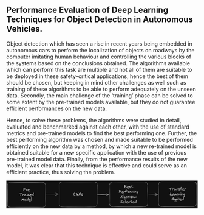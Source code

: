<h2>Performance Evaluation of Deep Learning Techniques for Object Detection in Autonomous Vehicles.</h2>

Object detection which has seen a rise in recent years being embedded in autonomous cars to perform the localization of objects on roadways by the computer imitating human behaviour and controlling the various blocks of the systems based on the conclusions obtained. The algorithms available which can perform this task are multiple and not all of them are suitable to be deployed in these safety–critical applications, hence the best of them should be chosen, but keeping in mind other challenges as well such as training of these algorithms to be able to perform adequately on the unseen data. Secondly, the main challenge of the ‘training’ phase can be solved to some extent by the pre-trained models available, but they do not guarantee efficient performances on the new data.

Hence, to solve these problems, the algorithms were studied in detail, evaluated and benchmarked against each other, with the use of standard metrics and pre-trained models to find the best performing one. Further, the best performing algorithm was chosen and made suitable to be performed efficiently on the new data by a method, by which a new re-trained model is obtained suitable for a new specific application with the use of previous pre-trained model data. Finally, from the performance results of the new model, it was clear that this technique is effective and could serve as an efficient practice, thus solving the problem.

![flow](./assets/Drawing%202023-02-12%2017.28.00.excalidraw.png)
